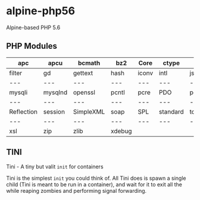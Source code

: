 # alpine-php56
Alpine-based PHP 5.6

## PHP Modules

apc | apcu | bcmath | bz2 | Core | ctype | curl | date | dom | ereg | exif | fileinfo
--- | --- | --- | --- |--- |--- |--- |--- |--- |--- |--- |---
filter | gd | gettext | hash | iconv | intl | json | libxml | mbstring | mcrypt | memcache | mysql
--- | --- | --- | --- |--- |--- |--- |--- |--- |--- |--- |---
mysqli | mysqlnd | openssl | pcntl | pcre | PDO | pdo_mysql | pdo_pgsql | pdo_sqlite | Phar | posix | readline
--- | --- | --- | --- |--- |--- |--- |--- |--- |--- |--- |---
Reflection | session | SimpleXML | soap | SPL | standard | tokenizer | xdebug | xml | xmlreader | xmlrpc | xmlwriter
--- | --- | --- | --- |--- |--- |--- |--- |--- |--- |--- |---
xsl | zip | zlib | xdebug |  |  |  |  |  |  |  | 


## TINI

Tini - A tiny but valit `init` for containers

Tini is the simplest `init` you could think of. All Tini does is spawn a single child (Tini is meant to be run in a container), and wait for it to exit all the while reaping zombies and performing signal forwarding.


